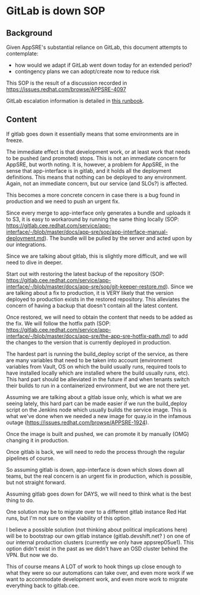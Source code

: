 # GitLab is down SOP

## Background

Given AppSRE's substantial reliance on GitLab, this document attempts to contemplate:
* how would we adapt if GitLab went down today for an extended period?
* contingency plans we can adopt/create now to reduce risk

This SOP is the result of a discussion recorded in https://issues.redhat.com/browse/APPSRE-4097

GitLab escalation information is detailed in [this runbook](./../runbook/gitlab-cee-redhat-com.md).

## Content

If gitlab goes down it essentially means that some environments are in freeze.

The immediate effect is that development work, or at least work that needs to be pushed (and promoted) stops. This is not an immediate concern for AppSRE, but worth noting. It is, however, a problem for AppSRE, in the sense that app-interface is in gitlab, and it holds all the deployment definitions. This means that nothing can be deployed to any environment. Again, not an immediate concern, but our service (and SLOs?) is affected.

This becomes a more concrete concern in case there is a bug found in production and we need to push an urgent fix.

Since every merge to app-interface only generates a bundle and uploads it to S3, it is easy to workaround by running the same thing locally (SOP: https://gitlab.cee.redhat.com/service/app-interface/-/blob/master/docs/app-sre/sop/app-interface-manual-deployment.md). The bundle will be pulled by the server and acted upon by our integrations.

Since we are talking about gitlab, this is slightly more difficult, and we will need to dive in deeper.

Start out with restoring the latest backup of the repository (SOP: https://gitlab.cee.redhat.com/service/app-interface/-/blob/master/docs/app-sre/sop/git-keeper-restore.md). Since we are talking about a fix to production, it is VERY likely that the version deployed to production exists in the restored repository. This alleviates the concern of having a backup that doesn't contain all the latest content.

Once restored, we will need to obtain the content that needs to be added as the fix. We will follow the hotfix path (SOP: https://gitlab.cee.redhat.com/service/app-interface/-/blob/master/docs/app-sre/the-app-sre-hotfix-path.md) to add the changes to the version that is currently deployed in production.

The hardest part is running the build_deploy script of the service, as there are many variables that need to be taken into account (environment variables from Vault, OS on which the build usually runs, required tools to have installed locally which are installed where the build usually runs, etc). This hard part should be alleviated in the future if and when tenants switch their builds to run in a containerized environment, but we are not there yet.

Assuming we are talking about a gitlab issue only, which is what we are seeing lately, this hard part can be made easier if we run the build_deploy script on the Jenkins node which usually builds the service image. This is what we've done when we needed a new image for quay.io in the infamous outage (https://issues.redhat.com/browse/APPSRE-1924).

Once the image is built and pushed, we can promote it by manually (OMG) changing it in production.

Once gitlab is back, we will need to redo the process through the regular pipelines of course.

 

So assuming gitlab is down, app-interface is down which slows down all teams, but the real concern is an urgent fix in production, which is possible, but not straight forward.

 

Assuming gitlab goes down for DAYS, we will need to think what is the best thing to do.

One solution may be to migrate over to a different gitlab instance Red Hat runs, but I'm not sure on the viability of this option.

I believe a possible solution (not thinking about political implications here) will be to bootstrap our own gitlab instance (gitlab.devshift.net? ) on one of our internal production clusters (currently we only have appsrep05ue1). This option didn't exist in the past as we didn't have an OSD cluster behind the VPN. But now we do.

This of course means A LOT of work to hook things up close enough to what they were so our automations can take over, and even more work if we want to accommodate development work, and even more work to migrate everything back to gitlab.cee.
